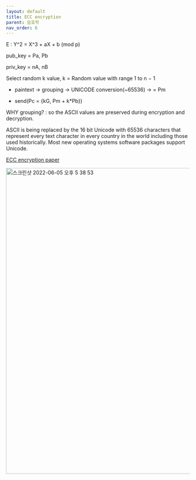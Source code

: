 ```yaml
---
layout: default
title: ECC encryption
parent: 암호학
nav_order: 6
---
```


E : Y^2 = X^3 + aX + b (mod p)

pub_key  = Pa, Pb

priv_key = nA, nB

Select random k value, k = Random value with range 1 to n − 1

* paintext -> grouping -> UNICODE conversion(~65536) -> = Pm

* send(Pc = {kG, Pm + k*Pb})

WHY grouping? : so the ASCII values are preserved during encryption and decryption.

ASCII is being replaced by the 16 bit Unicode with 65536 characters that represent every text character in every country in the world including those used historically. Most new operating systems software packages support Unicode.


[ECC encryption paper](https://reader.elsevier.com/reader/sd/pii/S1877050915013332?token=38CC52DBBFB99FAEF55F301E2DA73E44853FB12380A18269B71F9F4FDEF4221CE8548984FE88FD5CB72029CF0D763227&originRegion=us-east-1&originCreation=20220605083508)


<img width="837" alt="스크린샷 2022-06-05 오후 5 38 53" src="https://user-images.githubusercontent.com/29156882/172042580-e21e1583-b260-49ea-924d-ad406b21e370.png">


